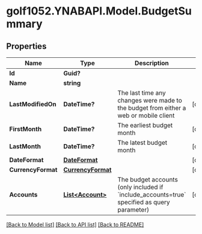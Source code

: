 # golf1052.YNABAPI.Model.BudgetSummary
## Properties

Name | Type | Description | Notes
------------ | ------------- | ------------- | -------------
**Id** | **Guid?** |  | 
**Name** | **string** |  | 
**LastModifiedOn** | **DateTime?** | The last time any changes were made to the budget from either a web or mobile client | [optional] 
**FirstMonth** | **DateTime?** | The earliest budget month | [optional] 
**LastMonth** | **DateTime?** | The latest budget month | [optional] 
**DateFormat** | [**DateFormat**](DateFormat.md) |  | [optional] 
**CurrencyFormat** | [**CurrencyFormat**](CurrencyFormat.md) |  | [optional] 
**Accounts** | [**List&lt;Account&gt;**](Account.md) | The budget accounts (only included if &#x60;include_accounts&#x3D;true&#x60; specified as query parameter) | [optional] 

[[Back to Model list]](../README.md#documentation-for-models) [[Back to API list]](../README.md#documentation-for-api-endpoints) [[Back to README]](../README.md)

